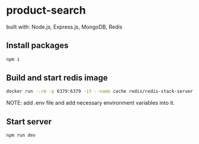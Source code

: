 # product-search

built with: Node.js, Express.js, MongoDB, Redis


## Install packages


```sh
npm i
```

## Build and start redis image

```sh
docker run --rm -p 6379:6379 -it --name cache redis/redis-stack-server:latest
```

NOTE: add .env file and add necessary environment variables into it.

## Start server

```sh
npm run dev
```
